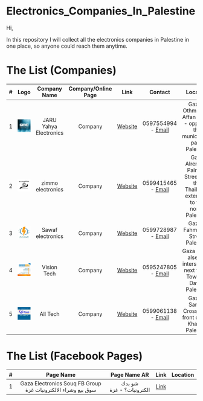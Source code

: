 # Electronics_Companies_In_Palestine

Hi,

In this repository I will collect all the electronics companies in Palestine in one place, so anyone could reach them anytime.

# The List (Companies)

| # | Logo | Company Name  |  Company/Online Page  | Link | Contact | Location |
| :---:  | :---: | :---: | :---: | :---: | :---: | :---: |
| 1 | <img width="100%" height="100%" src="./Images/image1.jpg"> | JARU Yahya Electronics | Company | [Website](https://www.facebook.com/Jaruelec) | 0597554994 - [Email](mailto:info@lampatronics.com) | Gaza - Othman bin Affan Street - opposite the municipality park, Palestine |
| 2 | <img width="100%" height="100%" src="./Images/image2.jpg"> | zimmo electronics | Company | [Website](https://www.facebook.com/zimmoelectronics) | 0599415465 - [Email](mailto:info@lampatronics.com) | Gaza Alremal - Palmyra Street and the Thailandy extension to the north, Palestine |
| 3 | <img width="100%" height="100%" src="./Images/image3.jpg"> | Sawaf electronics | Company | [Website](https://www.facebook.com/sawaf.sa) | 0599728987 - [Email](mailto:info@lampatronics.com) | Gaza - Fahmy Bek Street, Palestine |
| 4 | <img width="100%" height="100%" src="./Images/image4.png"> | Vision Tech | Company | [Website](https://www.facebook.com/vision.tech2009) | 0595247805 - [Email](mailto:info@lampatronics.com) | Gaza - East alsenaa intersection next to the Tower of David, Palestine |
| 5 | <img width="100%" height="100%" src="./Images/image5.png"> | All Tech | Company | [Website](https://www.facebook.com/AllTechPal2) | 0599061138 - [Email](mailto:info@lampatronics.com) | Gaza - Saraya Crossing in front of Abu Khadra, Palestine |


# The List (Facebook Pages)
| # | Page Name  | Page Name AR | Link | Location |
| :---:  | :---: | :---: | :---: | :---: |
1 | Gaza Electronics Souq FB Group سوق بيع وشراء الالكترونيات غزة | شو بدك الكترونيات؟ - غزة | [Link](https://www.facebook.com/groups/GazaElectronicsMarket/?ref=share_group_link) |
